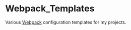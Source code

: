 # Webpack_Templates

Various [Webpack](https://webpack.js.org) configuration templates for my projects.
